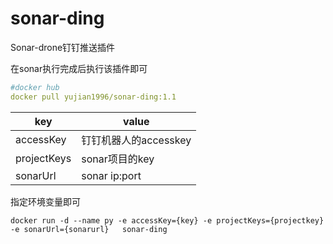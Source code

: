 # sonar-ding

Sonar-drone钉钉推送插件

在sonar执行完成后执行该插件即可

```yaml
#docker hub
docker pull yujian1996/sonar-ding:1.1
```



|   key   |   value   |
| ---- | ---- |
|  accessKey    |  钉钉机器人的accesskey    |
|   projectKeys   |   sonar项目的key  |
|   sonarUrl   |   sonar ip:port   |

指定环境变量即可
```shell
docker run -d --name py -e accessKey={key} -e projectKeys={projectkey} -e sonarUrl={sonarurl}   sonar-ding
```